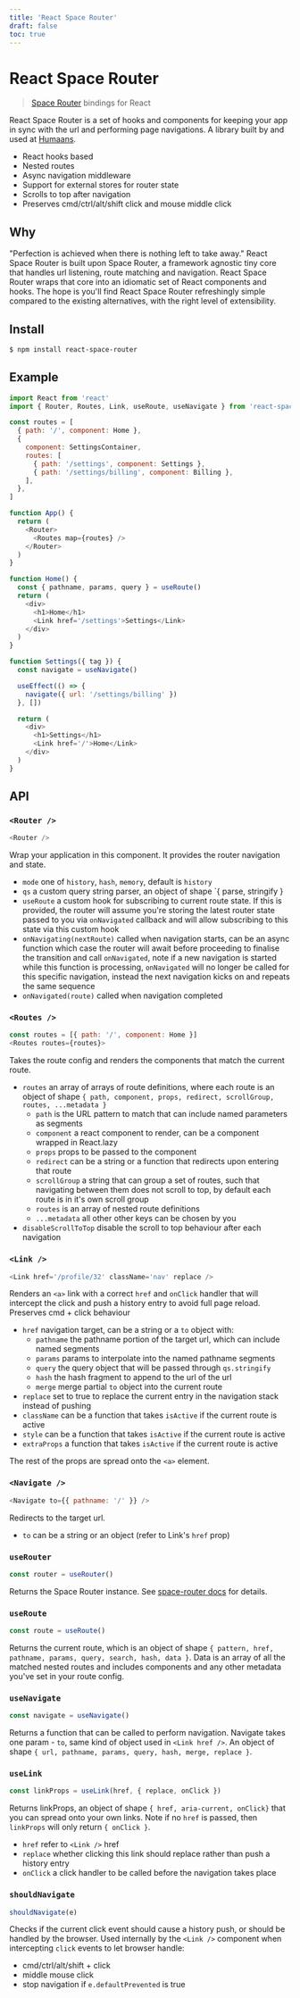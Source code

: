 ```yaml
---
title: 'React Space Router'
draft: false
toc: true
---
```


# React Space Router

> [Space Router](https://kidkarolis.github.io/space-router/) bindings for React

React Space Router is a set of hooks and components for keeping your app in sync with the url and performing page navigations. A library built by and used at [Humaans](https://humaans.io/).

- React hooks based
- Nested routes
- Async navigation middleware
- Support for external stores for router state
- Scrolls to top after navigation
- Preserves cmd/ctrl/alt/shift click and mouse middle click

## Why

"Perfection is achieved when there is nothing left to take away." React Space Router is built upon Space Router, a framework agnostic tiny core that handles url listening, route matching and navigation. React Space Router wraps that core into an idiomatic set of React components and hooks. The hope is you'll find React Space Router refreshingly simple compared to the existing alternatives, with the right level of extensibility.

## Install

```sh
$ npm install react-space-router
```

## Example

```js
import React from 'react'
import { Router, Routes, Link, useRoute, useNavigate } from 'react-space-router'

const routes = [
  { path: '/', component: Home },
  {
    component: SettingsContainer,
    routes: [
      { path: '/settings', component: Settings },
      { path: '/settings/billing', component: Billing },
    ],
  },
]

function App() {
  return (
    <Router>
      <Routes map={routes} />
    </Router>
  )
}

function Home() {
  const { pathname, params, query } = useRoute()
  return (
    <div>
      <h1>Home</h1>
      <Link href='/settings'>Settings</Link>
    </div>
  )
}

function Settings({ tag }) {
  const navigate = useNavigate()

  useEffect(() => {
    navigate({ url: '/settings/billing' })
  }, [])

  return (
    <div>
      <h1>Settings</h1>
      <Link href='/'>Home</Link>
    </div>
  )
}
```

## API

### `<Router />`

```js
<Router />
```

Wrap your application in this component. It provides the router navigation and state.

- `mode` one of `history`, `hash`, `memory`, default is `history`
- `qs` a custom query string parser, an object of shape `{ parse, stringify }
- `useRoute` a custom hook for subscribing to current route state. If this is provided, the router will assume you're storing the latest router state passed to you via `onNavigated` callback and will allow subscribing to this state via this custom hook
- `onNavigating(nextRoute)` called when navigation starts, can be an async function which case the router will await before proceeding to finalise the transition and call `onNavigated`, note if a new navigation is started while this function is processing, `onNavigated` will no longer be called for this specific navigation, instead the next navigation kicks on and repeats the same sequence
- `onNavigated(route)` called when navigation completed

### `<Routes />`

```js
const routes = [{ path: '/', component: Home }]
<Routes routes={routes}>
```

Takes the route config and renders the components that match the current route.

- `routes` an array of arrays of route definitions, where each route is an object of shape `{ path, component, props, redirect, scrollGroup, routes, ...metadata }`
  - `path` is the URL pattern to match that can include named parameters as segments
  - `component` a react component to render, can be a component wrapped in React.lazy
  - `props` props to be passed to the component
  - `redirect` can be a string or a function that redirects upon entering that route
  - `scrollGroup` a string that can group a set of routes, such that navigating between them does not scroll to top, by default each route is in it's own scroll group
  - `routes` is an array of nested route definitions
  - `...metadata` all other other keys can be chosen by you
- `disableScrollToTop` disable the scroll to top behaviour after each navigation

### `<Link />`

```js
<Link href='/profile/32' className='nav' replace />
```

Renders an `<a>` link with a correct `href` and `onClick` handler that will intercept the click and push a history entry to avoid full page reload. Preserves cmd + click behaviour

- `href` navigation target, can be a string or a `to` object with:
  - `pathname` the pathname portion of the target url, which can include named segments
  - `params` params to interpolate into the named pathname segments
  - `query` the query object that will be passed through `qs.stringify`
  - `hash` the hash fragment to append to the url of the url
  - `merge` merge partial `to` object into the current route
- `replace` set to true to replace the current entry in the navigation stack instead of pushing
- `className` can be a function that takes `isActive` if the current route is active
- `style` can be a function that takes `isActive` if the current route is active
- `extraProps` a function that takes `isActive` if the current route is active

The rest of the props are spread onto the `<a>` element.

### `<Navigate />`

```js
<Navigate to={{ pathname: '/' }} />
```

Redirects to the target url.

- `to` can be a string or an object (refer to Link's `href` prop)

### `useRouter`

```js
const router = useRouter()
```

Returns the Space Router instance. See [space-router docs](https://kidkarolis.github.io/space-router/) for details.

### `useRoute`

```js
const route = useRoute()
```

Returns the current route, which is an object of shape `{ pattern, href, pathname, params, query, search, hash, data }`. Data is an array of all the matched nested routes and includes components and any other metadata you've set in your route config.

### `useNavigate`

```js
const navigate = useNavigate()
```

Returns a function that can be called to perform navigation. Navigate takes one param - `to`, same kind of object used in `<Link href />`. An object of shape `{ url, pathname, params, query, hash, merge, replace }`.

### `useLink`

```js
const linkProps = useLink(href, { replace, onClick })
```

Returns linkProps, an object of shape `{ href, aria-current, onClick}` that you can spread onto your own links. Note if no `href` is passed, then `linkProps` will only return `{ onClick }`.

- `href` refer to `<Link />` href
- `replace` whether clicking this link should replace rather than push a history entry
- `onClick` a click handler to be called before the navigation takes place

### `shouldNavigate`

```js
shouldNavigate(e)
```

Checks if the current click event should cause a history push, or should be handled by the browser. Used internally by the `<Link />` component when intercepting `click` events to let browser handle:

- cmd/ctrl/alt/shift + click
- middle mouse click
- stop navigation if `e.defaultPrevented` is true
